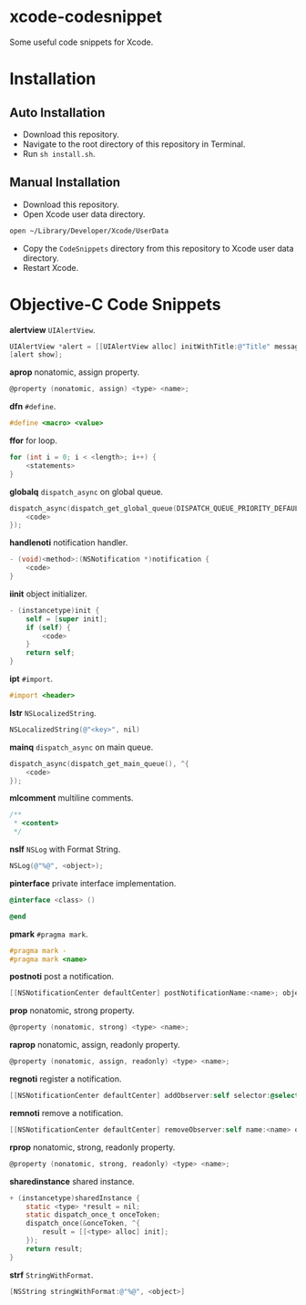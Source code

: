 # xcode-codesnippet
Some useful code snippets for Xcode.

# Installation
## Auto Installation
* Download this repository.
* Navigate to the root directory of this repository in Terminal.
* Run `sh install.sh`.

## Manual Installation
* Download this repository.
* Open Xcode user data directory.
```sh
open ~/Library/Developer/Xcode/UserData
```
* Copy the `CodeSnippets` directory from this repository to Xcode user data directory.
* Restart Xcode.

# Objective-C Code Snippets
**alertview** `UIAlertView`.
```objective-c
UIAlertView *alert = [[UIAlertView alloc] initWithTitle:@"Title" message:@"<message>" delegate:nil cancelButtonTitle:@"OK" otherButtonTitles:nil, nil];
[alert show];
```

**aprop** nonatomic, assign property.
```objective-c
@property (nonatomic, assign) <type> <name>;
```

**dfn** `#define`.
```objective-c
#define <macro> <value>
```

**ffor** for loop.
```objective-c
for (int i = 0; i < <length>; i++) {
    <statements>
}
```

**globalq** `dispatch_async` on global queue.
```objective-c
dispatch_async(dispatch_get_global_queue(DISPATCH_QUEUE_PRIORITY_DEFAULT, 0), ^{
    <code>
});
```

**handlenoti** notification handler.
```objective-c
- (void)<method>:(NSNotification *)notification {
    <code>
}
```

**iinit** object initializer.
```objective-c
- (instancetype)init {
    self = [super init];
    if (self) {
        <code>
    }
    return self;
}
```

**ipt** `#import`.
```objective-c
#import <header>
```

**lstr** `NSLocalizedString`.
```objective-c
NSLocalizedString(@"<key>", nil)
```

**mainq** `dispatch_async` on main queue.
```objective-c
dispatch_async(dispatch_get_main_queue(), ^{
    <code>
});
```

**mlcomment** multiline comments.
```objective-c
/**
 * <content>
 */
```

**nslf** `NSLog` with Format String.
```objective-c
NSLog(@"%@", <object>);
```

**pinterface** private interface implementation.
```objective-c
@interface <class> ()

@end
```

**pmark** `#pragma mark`.
```objective-c
#pragma mark -
#pragma mark <name>
```

**postnoti** post a notification.
```objective-c
[[NSNotificationCenter defaultCenter] postNotificationName:<name>; object:nil userInfo:<userInfo>];
```

**prop** nonatomic, strong property.
```objective-c
@property (nonatomic, strong) <type> <name>;
```

**raprop** nonatomic, assign, readonly property.
```objective-c
@property (nonatomic, assign, readonly) <type> <name>;
```

**regnoti** register a notification.
```objective-c
[[NSNotificationCenter defaultCenter] addObserver:self selector:@selector(<selector>) name:<name> object:nil];
```

**remnoti** remove a notification.
```objective-c
[[NSNotificationCenter defaultCenter] removeObserver:self name:<name> object:nil];
```

**rprop** nonatomic, strong, readonly property.
```objective-c
@property (nonatomic, strong, readonly) <type> <name>;
```

**sharedinstance** shared instance.
```objective-c
+ (instancetype)sharedInstance {
    static <type> *result = nil;
    static dispatch_once_t onceToken;
    dispatch_once(&onceToken, ^{
        result = [[<type> alloc] init];
    });
    return result;
}
```

**strf** `StringWithFormat`.
```objective-c
[NSString stringWithFormat:@"%@", <object>]
```
